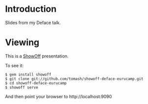 # Introduction

Slides from my Deface talk.

# Viewing

This is a [ShowOff](http://github.com/schacon/showoff) presentation.

To see it:

    $ gem install showoff
    $ git clone git://github.com/tomash/showoff-deface-eurucamp.git
    $ cd showoff-deface-eurucamp
    $ showoff serve

And then point your browser to http://localhost:9090
